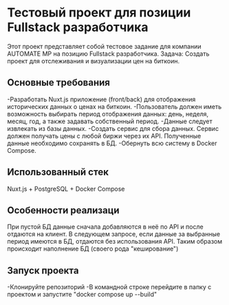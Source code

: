 # Тестовый проект для позиции Fullstack разработчика

Этот проект представляет собой тестовое задание для компании AUTOMATE MP на позицию Fullstack разработчика.
Задача: Создать проект для отслеживания и визуализации цен на биткоин.
 
## Основные требования
-Разработать Nuxt.js приложение (front/back) для отображения исторических данных о ценах на биткоин.
-Пользователь должен иметь возможность выбирать период отображения данных: день, неделя, месяц, год, а также задавать собственный период. 
-Данные следует извлекать из базы данных.
-Создать сервис для сбора данных. Сервис должен получать цены с любой биржи через их API.
Полученные данные необходимо сохранять в БД.
-Обернуть всю систему в Docker Compose.

## Использованный стек
Nuxt.js + PostgreSQL + Docker Compose

## Особенности реализаци
При пустой БД данные сначала добавляются в неё по API и после отдаются на клиент. В следующем запросе, если данные за выбранные период имеются в БД, отдаются без использования API. Таким образом происходит наполнение БД (своего рода "кеширование")

## Запуск проекта
-Клонируйте репозиторий
-В командной строке перейдите в папку с проектом и запустите "docker compose up --build"
